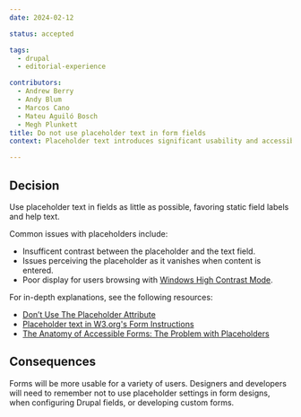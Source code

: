 ```yaml
---
date: 2024-02-12

status: accepted

tags:
  - drupal
  - editorial-experience

contributors:
  - Andrew Berry
  - Andy Blum
  - Marcos Cano
  - Mateu Aguiló Bosch
  - Megh Plunkett
title: Do not use placeholder text in form fields
context: Placeholder text introduces significant usability and accessibility issues and should be avoided.

---
```

## Decision

Use placeholder text in fields as little as possible, favoring static field labels and help text.

Common issues with placeholders include:

- Insufficent contrast between the placeholder and the text field.
- Issues perceiving the placeholder as it vanishes when content is entered.
- Poor display for users browsing with [Windows High Contrast Mode](https://www.smashingmagazine.com/2022/06/guide-windows-high-contrast-mode/).

For in-depth explanations, see the following resources:

- [Don’t Use The Placeholder Attribute](https://www.smashingmagazine.com/2018/06/placeholder-attribute/)
- [Placeholder text in W3.org's Form Instructions](https://www.w3.org/WAI/tutorials/forms/instructions/#placeholder-text)
- [The Anatomy of Accessible Forms: The Problem with Placeholders](https://www.deque.com/blog/accessible-forms-the-problem-with-placeholders/)

##  Consequences

Forms will be more usable for a variety of users. Designers and developers will need to remember not to use placeholder settings in form designs, when configuring Drupal fields, or developing custom forms.
